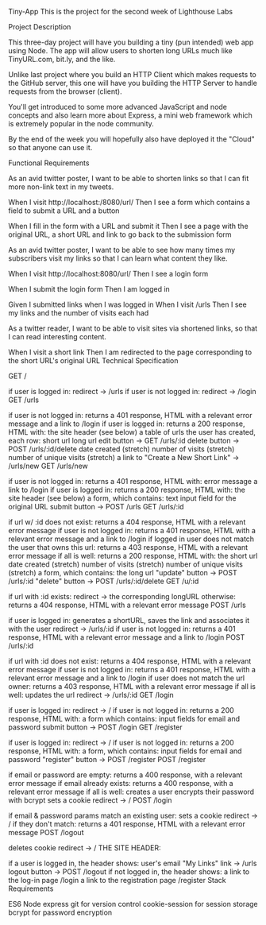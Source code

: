 Tiny-App
This is the project for the second week of Lighthouse Labs

Project Description

This three-day project will have you building a tiny (pun intended) web app using Node. The app will allow users to shorten long URLs much like TinyURL.com, bit.ly, and the like.

Unlike last project where you build an HTTP Client which makes requests to the GitHub server, this one will have you building the HTTP Server to handle requests from the browser (client).

You'll get introduced to some more advanced JavaScript and node concepts and also learn more about Express, a mini web framework which is extremely popular in the node community.

By the end of the week you will hopefully also have deployed it the "Cloud" so that anyone can use it.

Functional Requirements

As an avid twitter poster,
I want to be able to shorten links
so that I can fit more non-link text in my tweets.

When I visit http://localhost:/8080/url/
Then I see a form which contains a field to submit a URL and a button

When I fill in the form with a URL and submit it
Then I see a page with the original URL, a short URL and link to go back to the submission form

As an avid twitter poster,
I want to be able to see how many times my subscribers visit my links
so that I can learn what content they like.

When I visit http://localhost:8080/url/
Then I see a login form

When I submit the login form Then I am logged in

Given I submitted links when I was logged in When I visit /urls Then I see my links and the number of visits each had

As a twitter reader,
I want to be able to visit sites via shortened links,
so that I can read interesting content.

When I visit a short link
Then I am redirected to the page corresponding to the short URL's original URL
Technical Specification

GET /

if user is logged in:
redirect -> /urls
if user is not logged in:
redirect -> /login
GET /urls

if user is not logged in:
returns a 401 response, HTML with a relevant error message and a link to /login
if user is logged in:
returns a 200 response, HTML with:
the site header (see below)
a table of urls the user has created, each row:
short url
long url
edit button -> GET /urls/:id
delete button -> POST /urls/:id/delete
date created (stretch)
number of visits (stretch)
number of unique visits (stretch)
a link to "Create a New Short Link" -> /urls/new
GET /urls/new

if user is not logged in:
returns a 401 response, HTML with:
error message
a link to /login
if user is logged in:
returns a 200 response, HTML with:
the site header (see below)
a form, which contains:
text input field for the original URL
submit button -> POST /urls
GET /urls/:id

if url w/ :id does not exist:
returns a 404 response, HTML with a relevant error message
if user is not logged in:
returns a 401 response, HTML with a relevant error message and a link to /login
if logged in user does not match the user that owns this url:
returns a 403 response, HTML with a relevant error message
if all is well:
returns a 200 response, HTML with:
the short url
date created (stretch)
number of visits (stretch)
number of unique visits (stretch)
a form, which contains:
the long url
"update" button -> POST /urls/:id
"delete" button -> POST /urls/:id/delete
GET /u/:id

if url with :id exists:
redirect -> the corresponding longURL
otherwise:
returns a 404 response, HTML with a relevant error message
POST /urls

if user is logged in:
generates a shortURL, saves the link and associates it with the user
redirect -> /urls/:id
if user is not logged in:
returns a 401 response, HTML with a relevant error message and a link to /login
POST /urls/:id

if url with :id does not exist:
returns a 404 response, HTML with a relevant error message
if user is not logged in:
returns a 401 response, HTML with a relevant error message and a link to /login
if user does not match the url owner:
returns a 403 response, HTML with a relevant error message
if all is well:
updates the url
redirect -> /urls/:id
GET /login

if user is logged in:
redirect -> /
if user is not logged in:
returns a 200 response, HTML with:
a form which contains:
input fields for email and password
submit button -> POST /login
GET /register

if user is logged in:
redirect -> /
if user is not logged in:
returns a 200 response, HTML with:
a form, which contains:
input fields for email and password
"register" button -> POST /register
POST /register

if email or password are empty:
returns a 400 response, with a relevant error message
if email already exists:
returns a 400 response, with a relevant error message
if all is well:
creates a user
encrypts their password with bcrypt
sets a cookie
redirect -> /
POST /login

if email & password params match an existing user:
sets a cookie
redirect -> /
if they don't match:
returns a 401 response, HTML with a relevant error message
POST /logout

deletes cookie
redirect -> /
THE SITE HEADER:

if a user is logged in, the header shows:
user's email
"My Links" link -> /urls
logout button -> POST /logout
if not logged in, the header shows:
a link to the log-in page /login
a link to the registration page /register
Stack Requirements

ES6
Node
express
git for version control
cookie-session for session storage
bcrypt for password encryption